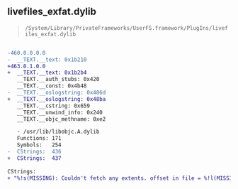 ## livefiles_exfat.dylib

> `/System/Library/PrivateFrameworks/UserFS.framework/PlugIns/livefiles_exfat.dylib`

```diff

-460.0.0.0.0
-  __TEXT.__text: 0x1b210
+463.0.1.0.0
+  __TEXT.__text: 0x1b2b4
   __TEXT.__auth_stubs: 0x420
   __TEXT.__const: 0x4b48
-  __TEXT.__oslogstring: 0x486d
+  __TEXT.__oslogstring: 0x48ba
   __TEXT.__cstring: 0x659
   __TEXT.__unwind_info: 0x240
   __TEXT.__objc_methname: 0xe2

   - /usr/lib/libobjc.A.dylib
   Functions: 171
   Symbols:   254
-  CStrings:  436
+  CStrings:  437
 
CStrings:
+ "%!s(MISSING): Couldn't fetch any extents. offset in file = %!l(MISSING)lu. Returning error = %!d(MISSING)."

```
